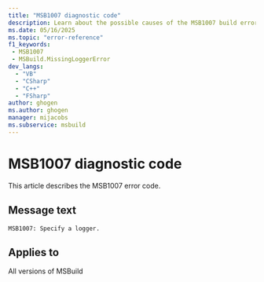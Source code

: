```yaml
---
title: "MSB1007 diagnostic code"
description: Learn about the possible causes of the MSB1007 build error, and get troubleshooting tips.
ms.date: 05/16/2025
ms.topic: "error-reference"
f1_keywords:
 - MSB1007
 - MSBuild.MissingLoggerError
dev_langs:
  - "VB"
  - "CSharp"
  - "C++"
  - "FSharp"
author: ghogen
ms.author: ghogen
manager: mijacobs
ms.subservice: msbuild
---
```


# MSB1007 diagnostic code

<!-- :::ErrorDefinitionDescription::: -->
<!-- :::editable-content name="introDescription"::: -->
This article describes the MSB1007 error code.
<!-- :::editable-content-end::: -->

## Message text

<!-- :::editable-content name="messageText"::: -->
`MSB1007: Specify a logger.`
<!-- :::editable-content-end::: -->
<!-- MSB1007: Specify a logger. -->

<!-- :::editable-content name="postOutputDescription"::: -->
<!--
{StrBegin="MSBUILD : error MSB1007: "}UE: This happens if the user does something like "msbuild.exe -logger". The user must pass in an actual logger class
      following the switch, as in "msbuild.exe -logger:XMLLogger,MyLogger,Version=1.0.2,Culture=neutral".
      LOCALIZATION: The prefix "MSBUILD : error MSBxxxx:" should not be localized.
-->
<!-- :::editable-content-end::: -->
<!-- :::ErrorDefinitionDescription-end::: -->

## Applies to

All versions of MSBuild
